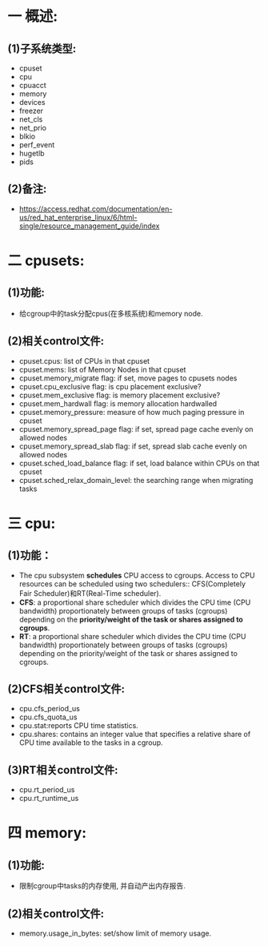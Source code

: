 # 一 概述:
## (1)子系统类型:
- cpuset
- cpu
- cpuacct
- memory
- devices
- freezer
- net_cls
- net_prio
- blkio
- perf_event
- hugetlb
- pids

## (2)备注:
- https://access.redhat.com/documentation/en-us/red_hat_enterprise_linux/6/html-single/resource_management_guide/index 

# 二 cpusets:
## (1)功能:
- 给cgroup中的task分配cpus(在多核系统)和memory node.

## (2)相关control文件:
- cpuset.cpus: list of CPUs in that cpuset
- cpuset.mems: list of Memory Nodes in that cpuset
- cpuset.memory_migrate flag: if set, move pages to cpusets nodes
- cpuset.cpu_exclusive flag: is cpu placement exclusive?
- cpuset.mem_exclusive flag: is memory placement exclusive?
- cpuset.mem_hardwall flag:  is memory allocation hardwalled
- cpuset.memory_pressure: measure of how much paging pressure in cpuset
- cpuset.memory_spread_page flag: if set, spread page cache evenly on allowed nodes
- cpuset.memory_spread_slab flag: if set, spread slab cache evenly on allowed nodes
- cpuset.sched_load_balance flag: if set, load balance within CPUs on that cpuset
- cpuset.sched_relax_domain_level: the searching range when migrating tasks

# 三 cpu:
## (1)功能：
- The cpu subsystem **schedules** CPU access to cgroups. Access to CPU resources can be scheduled using two schedulers:: CFS(Completely Fair Scheduler)和RT(Real-Time scheduler).
- **CFS**: a proportional share scheduler which divides the CPU time (CPU bandwidth) proportionately between groups of tasks (cgroups) depending on the **priority/weight of the task or shares assigned to cgroups**.
- **RT**: a proportional share scheduler which divides the CPU time (CPU bandwidth) proportionately between groups of tasks (cgroups) depending on the priority/weight of the task or shares assigned to cgroups.

## (2)CFS相关control文件:
- cpu.cfs_period_us
- cpu.cfs_quota_us
- cpu.stat:reports CPU time statistics.
- cpu.shares: contains an integer value that specifies a relative share of CPU time available to the tasks in a cgroup.

## (3)RT相关control文件:
- cpu.rt_period_us
- cpu.rt_runtime_us

# 四 memory:
## (1)功能:
- 限制cgroup中tasks的内存使用, 并自动产出内存报告.

## (2)相关control文件:
- memory.usage_in_bytes: set/show limit of memory usage.

